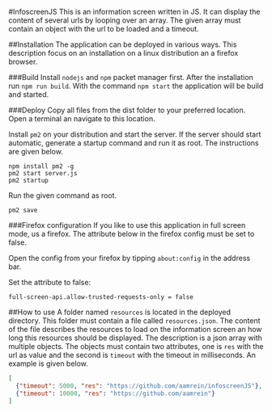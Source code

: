 #InfoscreenJS
This is an information screen written in JS. It can display the content of several urls by looping over an array.
The given array must contain an object with the url to be loaded and a timeout.

##Installation
The application can be deployed in various ways. This description focus on an installation on a linux distribution an 
a firefox browser.

###Build
Install ```nodejs``` and ```npm``` packet manager first. After the installation run ```npm run build```. With the command ```npm start``` the 
application will be build and started.

###Deploy
Copy all files from the dist folder to your preferred location. Open a terminal an navigate to this location. 

Install ```pm2``` on your distribution and start the server. If the server should start automatic, generate a startup
command and run it as root. The instructions are given below.
```
npm install pm2 -g
pm2 start server.js
pm2 startup
```
Run the given command as root.
```
pm2 save
```

###Firefox configuration
If you like to use this application in full screen mode, us a firefox. The attribute below in the firefox config must 
be set to false.

Open the config from your firefox by tipping ```about:config``` in the address bar.

Set the attribute to false: 
```
full-screen-api.allow-trusted-requests-only = false
```

##How to use
A folder named ```resources``` is located in the deployed directory. This folder must contain a file called 
```resources.json```. The content of the file describes the resources to load on the information screen an how 
long this resources should be displayed. The description is a json array with multiple objects. The objects must 
contain two attributes, one is ```res``` with the url as value and the second is ```timeout``` with the timeout in
milliseconds. An example is given below.

```json
[
  {"timeout": 5000, "res": "https://github.com/aamrein/infoscreenJS"},
  {"timeout": 10000, "res": "https://github.com/aamrein"}
]
```
